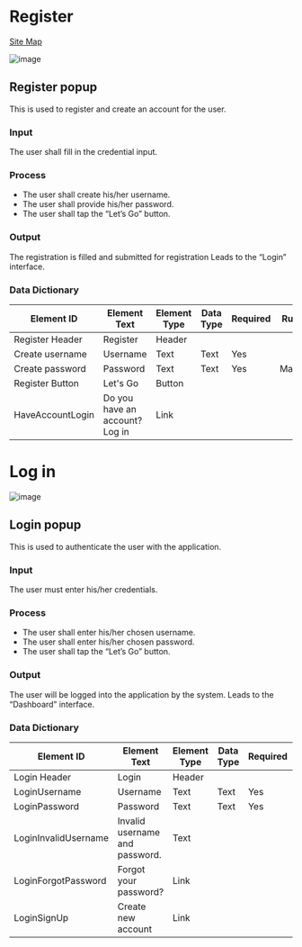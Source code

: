 # Register
[Site Map](poultry-palace/README.md)

![image](https://github.com/jar-RED/poultry-palace/assets/126373280/ae3dce62-f2eb-474e-8de2-8dfb26b16ac8)



## Register popup
This is used to register and create an account for the user.
### Input
The user shall fill in the credential input.
### Process
* The user shall create his/her username.
* The user shall provide his/her password.
* The user shall tap the “Let’s Go” button.

### Output
The registration is filled and submitted for registration
Leads to the “Login” interface.


### Data Dictionary
| Element ID | Element Text | Element Type | Data Type | Required | Rules? |
|------------|--------------|--------------|-----------|----------|--------|
| Register Header | Register | Header|  |  |  |
| Create username | Username | Text | Text | Yes |  |
| Create password | Password | Text| Text | Yes | Masked |
| Register Button | Let's Go | Button |  |  |  |
| HaveAccountLogin | Do you have an account? Log in | Link |  |  |  |

# Log in
![image](https://github.com/jar-RED/poultry-palace/assets/126373280/c92bad12-720c-472d-b080-9510aa7db78c)

## Login popup
This is used to authenticate the user with the application.
### Input
The user must enter his/her credentials.
### Process
* The user shall enter his/her chosen username.
* The user shall enter his/her chosen password.
* The user shall tap the “Let’s Go” button.

### Output
The user will be logged into the application by the system.
Leads to the “Dashboard” interface.



### Data Dictionary
| Element ID | Element Text | Element Type | Data Type | Required | Rules? |
|------------|--------------|--------------|-----------|----------|--------|
| Login Header | Login | Header|  |  |  |
| LoginUsername | Username | Text | Text | Yes |  |
| LoginPassword | Password | Text| Text | Yes | Masked |
| LoginInvalidUsername | Invalid username and password. | Text |   |  | Hidden |
| LoginForgotPassword | Forgot your password? | Link |  |  | Hidden |
| LoginSignUp | Create new account | Link |  |  |  |
